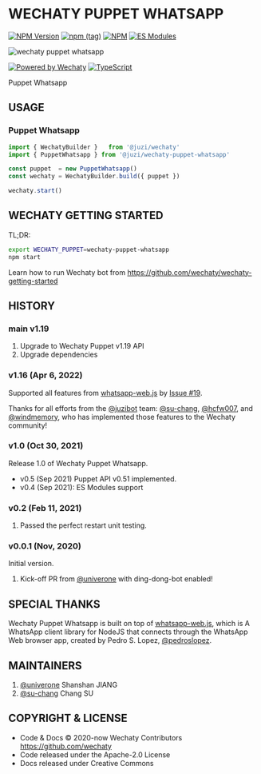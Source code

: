# WECHATY PUPPET WHATSAPP

[![NPM Version](https://badge.fury.io/js/wechaty-puppet-whatsapp.svg)](https://badge.fury.io/js/wechaty-puppet-whatsapp)
[![npm (tag)](https://img.shields.io/npm/v/wechaty-puppet-whatsapp/next.svg)](https://www.npmjs.com/package/wechaty-puppet-whatsapp?activeTab=versions)
[![NPM](https://github.com/wechaty/wechaty-puppet-whatsapp/workflows/NPM/badge.svg)](https://github.com/wechaty/wechaty-puppet-whatsapp/actions?query=workflow%3ANPM)
[![ES Modules](https://img.shields.io/badge/ES-Modules-brightgreen)](https://github.com/Chatie/tsconfig/issues/16)

![wechaty puppet whatsapp](docs/images/wechaty-puppet-whatsapp.png)

[![Powered by Wechaty](https://img.shields.io/badge/Powered%20By-Wechaty-brightgreen.svg)](https://github.com/wechaty/wechaty)
[![TypeScript](https://img.shields.io/badge/%3C%2F%3E-TypeScript-blue.svg)](https://www.typescriptlang.org/)

Puppet Whatsapp

## USAGE

### Puppet Whatsapp

```ts
import { WechatyBuilder }   from '@juzi/wechaty'
import { PuppetWhatsapp } from '@juzi/wechaty-puppet-whatsapp'

const puppet  = new PuppetWhatsapp()
const wechaty = WechatyBuilder.build({ puppet })

wechaty.start()
```

## WECHATY GETTING STARTED

TL;DR:

```sh
export WECHATY_PUPPET=wechaty-puppet-whatsapp
npm start
```

Learn how to run Wechaty bot from <https://github.com/wechaty/wechaty-getting-started>

## HISTORY

### main v1.19

1. Upgrade to Wechaty Puppet v1.19 API
1. Upgrade dependencies

### v1.16 (Apr 6, 2022)

Supported all features from [whatsapp-web.js](https://github.com/pedroslopez/whatsapp-web.js/) by [Issue #19](https://github.com/wechaty/puppet-whatsapp/issues/19).

Thanks for all efforts from the [@juzibot](https://github.com/orgs/wechaty/teams/juzi) team: [@su-chang](https://github.com/su-chang), [@hcfw007](https://github.com/hcfw007), and [@windmemory](https://github.com/windmemory), who has implemented those features to the Wechaty community!

### v1.0 (Oct 30, 2021)

Release 1.0 of Wechaty Puppet Whatsapp.

- v0.5 (Sep 2021) Puppet API v0.51 implemented.
- v0.4 (Sep 2021): ES Modules support

### v0.2 (Feb 11, 2021)

1. Passed the perfect restart unit testing.

### v0.0.1 (Nov, 2020)

Initial version.

1. Kick-off PR from [@univerone](https://github.com/univerone) with ding-dong-bot enabled!

## SPECIAL THANKS

Wechaty Puppet Whatsapp is built on top of [whatsapp-web.js](https://github.com/pedroslopez/whatsapp-web.js), which is A WhatsApp client library for NodeJS that connects through the WhatsApp Web browser app, created by Pedro S. Lopez, [@pedroslopez](https://github.com/pedroslopez).

## MAINTAINERS

1. [@univerone](https://wechaty.js.org/contributors/univerone) Shanshan JIANG
1. [@su-chang](https://wechaty.js.org/contributors/su-chang/) Chang SU

## COPYRIGHT & LICENSE

- Code & Docs © 2020-now Wechaty Contributors <https://github.com/wechaty>
- Code released under the Apache-2.0 License
- Docs released under Creative Commons
